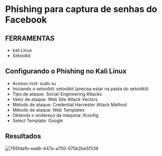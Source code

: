 # Phishing para captura de senhas do Facebook

## FERRAMENTAS

- kali Linux
- Setoolkit
## Configurando o Phishing no Kali Linux
- Acesso root: sudo su
- Iniciando o setoolkit: setoolkit (precisa estar na pasta do setoolkit)
- Tipo de ataque: Social-Engineering Attacks
- Vetor de ataque: Web Site Attack Vectors
- Método de ataque: Credential Harvester Attack Method
- Método de ataque: Web Templates
- Obtendo o endereço da máquina: ifconfig
- Select Template: Google
## Resultados
![765fdafb-eadb-447a-a700-075b2be5f539](https://github.com/MatDSouza/Phishing/assets/109558887/0d6acb7d-1891-4688-9d82-6f1b3e96a73e)
